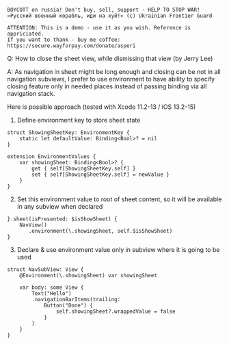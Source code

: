 ```
BOYCOTT on russia! Don't buy, sell, support - HELP TO STOP WAR!
«Русский военный корабль, иди на хуй!» (c) Ukrainian Frontier Guard

ATTENTION: This is a demo - use it as you wish. Reference is appriciated.
If you want to thank - buy me coffee: https://secure.wayforpay.com/donate/asperi
```

Q: How to close the sheet view, while dismissing that view (by Jerry Lee)

A: As navigation in sheet might be long enough and closing can be not in all 
navigation subviews, I prefer to use environment to have ability to specify 
closing feature only in needed places instead of passing binding via all navigation stack.

Here is possible approach (tested with Xcode 11.2-13 / iOS 13.2-15)

1) Define environment key to store sheet state

```
struct ShowingSheetKey: EnvironmentKey {
    static let defaultValue: Binding<Bool>? = nil
}

extension EnvironmentValues {
    var showingSheet: Binding<Bool>? {
        get { self[ShowingSheetKey.self] }
        set { self[ShowingSheetKey.self] = newValue }
    }
}
```

2) Set this environment value to root of sheet content, so it will be available in any subview when declared

```
}.sheet(isPresented: $isShowSheet) {
    NavView()
       .environment(\.showingSheet, self.$isShowSheet)
}
```

3) Declare & use environment value only in subview where it is going to be used

```
struct NavSubView: View {
    @Environment(\.showingSheet) var showingSheet

    var body: some View {
        Text("Hello")
        .navigationBarItems(trailing:
            Button("Done") {
                self.showingSheet?.wrappedValue = false
            }
        )
    }
}
```


